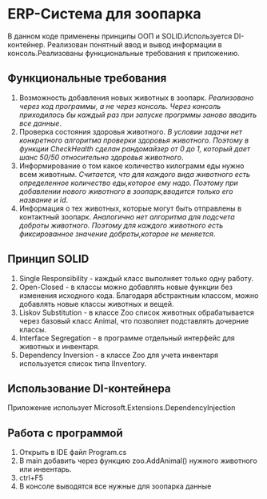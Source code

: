 # ERP-Система для зоопарка
В данном коде применены принципы ООП и SOLID.Используется DI-контейнер. Реализован понятный ввод и вывод информации в консоль.Реализованы функциональные требования к приложению.
## Функциональные требования
1.  Возможность добавления новых животных в зоопарк. _Реализовано через код программы, а не через консоль. Через консоль приходилось бы каждый раз при запуске прогрммы заново вводить все данные_.
2.  Проверка состояния здоровья животного. _В условии задачи нет конкретного алгоритма проверки здоровья животного. Поэтому в функции CheckHealth сделан рандомайзер от 0 до 1, который дает шанс 50/50 относительно здоровья животного_.
3.  Информирование о том какое количество килограмм еды нужно всем животным. _Считается, что для каждого вида животного есть определенное количество еды,которое ему надо. Поэтому при добавлении нового животного в зоопарк,вводится только его название и id_.
4.  Информация о тех животных, которые могут быть отправлены в контактный зоопарк. _Аналогично нет алгоритма для подсчета доброты животного. Поэтому для каждого животного есть фиксированное значение доброты,которое не меняется_.
## Принцип SOLID
1. Single Responsibility - каждый класс выполняет только одну работу.
2. Open-Closed - в классы можно добавлять новые функции без изменения исходного кода. Благодаря абстрактным классом, можно добавлять новые классы животных и вещей.
3. Liskov Substitution - в классе Zoo список животных обрабатывается через базовый класс Animal, что позволяет подставлять дочерние классы.
4. Interface Segregation - в программе отдельный интерфейс для животных и инвентаря.
5. Dependency Inversion - в классе Zoo для учета инвентаря используется список типа IInventory.
## Использование DI-контейнера
Приложение использует Microsoft.Extensions.DependencyInjection

## Работа с программой
1. Открыть в IDE файл Program.cs
2. В main добавить через функцию zoo.AddAnimal() нужного животного или инвентарь.
3. ctrl+F5
4. В консоле выводятся все нужные для зоопарка данные

